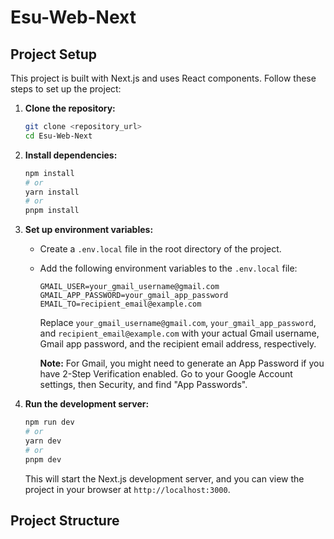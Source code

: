 # Esu-Web-Next

## Project Setup

This project is built with Next.js and uses React components. Follow these steps to set up the project:

1.  **Clone the repository:**

    ```bash
    git clone <repository_url>
    cd Esu-Web-Next
    ```

2.  **Install dependencies:**

    ```bash
    npm install
    # or
    yarn install
    # or
    pnpm install
    ```

3.  **Set up environment variables:**

    *   Create a `.env.local` file in the root directory of the project.
    *   Add the following environment variables to the `.env.local` file:

        ```properties
        GMAIL_USER=your_gmail_username@gmail.com
        GMAIL_APP_PASSWORD=your_gmail_app_password
        EMAIL_TO=recipient_email@example.com
        ```

        Replace `your_gmail_username@gmail.com`, `your_gmail_app_password`, and `recipient_email@example.com` with your actual Gmail username, Gmail app password, and the recipient email address, respectively.

        **Note:** For Gmail, you might need to generate an App Password if you have 2-Step Verification enabled. Go to your Google Account settings, then Security, and find "App Passwords".

4.  **Run the development server:**

    ```bash
    npm run dev
    # or
    yarn dev
    # or
    pnpm dev
    ```

    This will start the Next.js development server, and you can view the project in your browser at `http://localhost:3000`.

## Project Structure